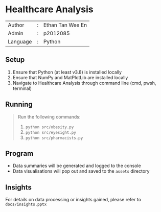 # Healthcare Analysis

|               |   |                       |
|---------------|---|-----------------------|
|   Author      | : |   Ethan Tan Wee En    |
|   Admin       | : |   p2012085            |
|   Language    | : |   Python              |

## Setup

1. Ensure that Python (at least v3.8) is installed locally
2. Ensure that NumPy and MatPlotLib are installed locally
3. Navigate to Healthcare Analysis through command line (cmd, pwsh, terminal)

## Running

> Run the following commands:
> 1. `python src/obesity.py`
> 2. `python src/eyesight.py`
> 3. `python src/pharmacists.py`

## Program

* Data summaries will be generated and logged to the console
* Data visualisations will pop out and saved to the `assets` directory

## Insights

For details on data processing or insights gained, please refer to
`docs/insights.pptx`